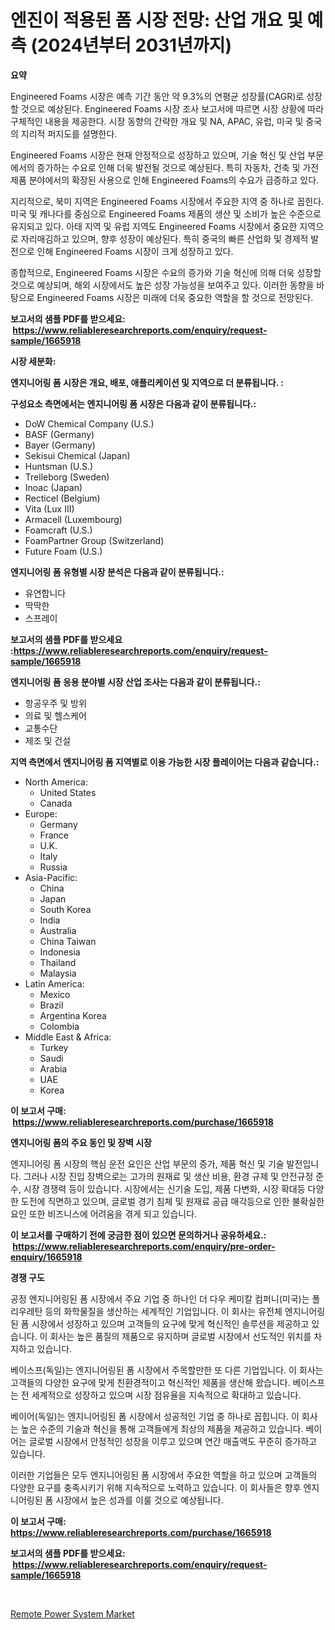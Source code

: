 <p><h1>엔진이 적용된 폼 시장 전망: 산업 개요 및 예측 (2024년부터 2031년까지)</h1></p><p><strong>요약</strong></p>
<p><p>Engineered Foams 시장은 예측 기간 동안 약 9.3%의 연평균 성장률(CAGR)로 성장할 것으로 예상된다. Engineered Foams 시장 조사 보고서에 따르면 시장 상황에 따라 구체적인 내용을 제공한다. 시장 동향의 간략한 개요 및 NA, APAC, 유럽, 미국 및 중국의 지리적 퍼지도를 설명한다.</p><p>Engineered Foams 시장은 현재 안정적으로 성장하고 있으며, 기술 혁신 및 산업 부문에서의 증가하는 수요로 인해 더욱 발전될 것으로 예상된다. 특히 자동차, 건축 및 가전제품 분야에서의 확장된 사용으로 인해 Engineered Foams의 수요가 급증하고 있다.</p><p>지리적으로, 북미 지역은 Engineered Foams 시장에서 주요한 지역 중 하나로 꼽힌다. 미국 및 캐나다를 중심으로 Engineered Foams 제품의 생산 및 소비가 높은 수준으로 유지되고 있다. 아태 지역 및 유럽 지역도 Engineered Foams 시장에서 중요한 지역으로 자리매김하고 있으며, 향후 성장이 예상된다. 특히 중국의 빠른 산업화 및 경제적 발전으로 인해 Engineered Foams 시장이 크게 성장하고 있다.</p><p>종합적으로, Engineered Foams 시장은 수요의 증가와 기술 혁신에 의해 더욱 성장할 것으로 예상되며, 해외 시장에서도 높은 성장 가능성을 보여주고 있다. 이러한 동향을 바탕으로 Engineered Foams 시장은 미래에 더욱 중요한 역할을 할 것으로 전망된다.</p></p>
<p><strong>보고서의 샘플 PDF를 받으세요: &nbsp;<a href="https://www.reliableresearchreports.com/enquiry/request-sample/1665918">https://www.reliableresearchreports.com/enquiry/request-sample/1665918</a></strong></p>
<p><strong>시장 세분화:</strong></p>
<p><strong> 엔지니어링 폼 시장은 개요, 배포, 애플리케이션 및 지역으로 더 분류됩니다. :</strong></p>
<p><strong>구성요소 측면에서는 엔지니어링 폼 시장은 다음과 같이 분류됩니다.:</strong></p>
<p><ul><li>DoW Chemical Company (U.S.)</li><li>BASF (Germany)</li><li>Bayer (Germany)</li><li>Sekisui Chemical (Japan)</li><li>Huntsman (U.S.)</li><li>Trelleborg (Sweden)</li><li>Inoac (Japan)</li><li>Recticel (Belgium)</li><li>Vita (Lux III)</li><li>Armacell (Luxembourg)</li><li>Foamcraft (U.S.)</li><li>FoamPartner Group (Switzerland)</li><li>Future Foam (U.S.)</li></ul></p>
<p><strong> 엔지니어링 폼 유형별 시장 분석은 다음과 같이 분류됩니다.:</strong></p>
<p><ul><li>유연합니다</li><li>딱딱한</li><li>스프레이</li></ul></p>
<p><strong>보고서의 샘플 PDF를 받으세요 :<a href="https://www.reliableresearchreports.com/enquiry/request-sample/1665918">https://www.reliableresearchreports.com/enquiry/request-sample/1665918</a></strong></p>
<p><strong> 엔지니어링 폼 응용 분야별 시장 산업 조사는 다음과 같이 분류됩니다.:</strong></p>
<p><ul><li>항공우주 및 방위</li><li>의료 및 헬스케어</li><li>교통수단</li><li>제조 및 건설</li></ul></p>
<p><strong>지역 측면에서 엔지니어링 폼 지역별로 이용 가능한 시장 플레이어는 다음과 같습니다.:</strong></p>
<p><ul>
    <li>
        North America:
        <ul>
            <li>United States</li>
            <li>Canada</li>
        </ul>
    </li>
    <li>
        Europe:
        <ul>
            <li>Germany</li>
            <li>France</li>
            <li>U.K.</li>
            <li>Italy</li>
            <li>Russia</li>
        </ul>
    </li>
    <li>
        Asia-Pacific:
        <ul>
            <li>China</li>
            <li>Japan</li>
            <li>South Korea</li>
            <li>India</li>
            <li>Australia</li>
            <li>China Taiwan</li>
            <li>Indonesia</li>
            <li>Thailand</li>
            <li>Malaysia</li>
        </ul>
    </li>
    <li>
        Latin America:
        <ul>
            <li>Mexico</li>
            <li>Brazil</li>
            <li>Argentina Korea</li>
            <li>Colombia</li>
        </ul>
    </li>
    <li>
        Middle East & Africa:
        <ul>
            <li>Turkey</li>
            <li>Saudi</li>
            <li>Arabia</li>
            <li>UAE</li>
            <li>Korea</li>
        </ul>
    </li>
    </ul></p>
<p><strong>이 보고서 구매: &nbsp;<a href="https://www.reliableresearchreports.com/purchase/1665918">https://www.reliableresearchreports.com/purchase/1665918</a></strong></p>
<p><strong>엔지니어링 폼의 주요 동인 및 장벽 시장</strong></p>
<p><p>엔지니어링 폼 시장의 핵심 운전 요인은 산업 부문의 증가, 제품 혁신 및 기술 발전입니다. 그러나 시장 진입 장벽으로는 고가의 원재료 및 생산 비용, 환경 규제 및 안전규정 준수, 시장 경쟁력 등이 있습니다. 시장에서는 신기술 도입, 제품 다변화, 시장 확대등 다양한 도전에 직면하고 있으며, 글로벌 경기 침체 및 원재료 공급 매각등으로 인한 불확실한 요인 또한 비즈니스에 어려움을 겪게 되고 있습니다.</p></p>
<p><strong>이 보고서를 구매하기 전에 궁금한 점이 있으면 문의하거나 공유하세요.: &nbsp;<a href="https://www.reliableresearchreports.com/enquiry/pre-order-enquiry/1665918">https://www.reliableresearchreports.com/enquiry/pre-order-enquiry/1665918</a></strong></p>
<p><strong>경쟁 구도</strong></p>
<p><p>공정 엔지니어링된 폼 시장에서 주요 기업 중 하나인 더 다우 케미칼 컴퍼니(미국)는 폴리우레탄 등의 화학물질을 생산하는 세계적인 기업입니다. 이 회사는 유전체 엔지니어링된 폼 시장에서 성장하고 있으며 고객들의 요구에 맞게 혁신적인 솔루션을 제공하고 있습니다. 이 회사는 높은 품질의 제품으로 유지하며 글로벌 시장에서 선도적인 위치를 차지하고 있습니다.</p><p>베이스프(독일)는 엔지니어링된 폼 시장에서 주목할만한 또 다른 기업입니다. 이 회사는 고객들의 다양한 요구에 맞게 친환경적이고 혁신적인 제품을 생산해 왔습니다. 베이스프는 전 세계적으로 성장하고 있으며 시장 점유율을 지속적으로 확대하고 있습니다.</p><p>베이어(독일)는 엔지니어링된 폼 시장에서 성공적인 기업 중 하나로 꼽힙니다. 이 회사는 높은 수준의 기술과 혁신을 통해 고객들에게 최상의 제품을 제공하고 있습니다. 베이어는 글로벌 시장에서 안정적인 성장을 이루고 있으며 연간 매출액도 꾸준히 증가하고 있습니다.</p><p>이러한 기업들은 모두 엔지니어링된 폼 시장에서 주요한 역할을 하고 있으며 고객들의 다양한 요구를 충족시키기 위해 지속적으로 노력하고 있습니다. 이 회사들은 향후 엔지니어링된 폼 시장에서 높은 성과를 이룰 것으로 예상됩니다.</p></p>
<p><strong>이 보고서 구매: &nbsp; <a href="https://www.reliableresearchreports.com/purchase/1665918">https://www.reliableresearchreports.com/purchase/1665918</a></strong></p>
<p><strong>보고서의 샘플 PDF를 받으세요: &nbsp;<a href="https://www.reliableresearchreports.com/enquiry/request-sample/1665918">https://www.reliableresearchreports.com/enquiry/request-sample/1665918</a></strong><strong></strong></p>
<p>&nbsp;</p>
<p><p><a href="https://github.com/Sinjinluong3e0awx2m195k76/Market-Research-Report-List-1/blob/main/remote-power-system-market.md">Remote Power System Market</a></p></p>